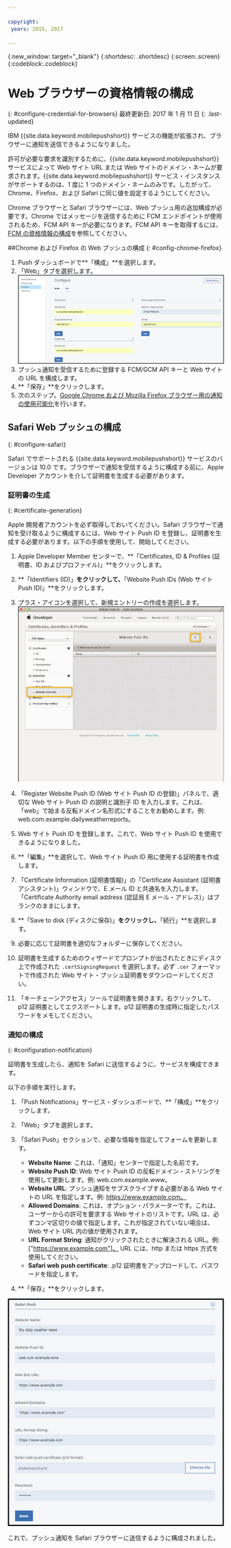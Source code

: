 ```yaml
---

copyright:
 years: 2015, 2017

---
```


{:new_window: target="_blank"}
{:shortdesc: .shortdesc}
{:screen:.screen}
{:codeblock:.codeblock}

# Web ブラウザーの資格情報の構成
{: #configure-credential-for-browsers}
最終更新日: 2017 年 1 月 11 日
{: .last-updated}

IBM {{site.data.keyword.mobilepushshort}} サービスの機能が拡張され、ブラウザーに通知を送信できるようになりました。 

許可が必要な要求を識別するために、{{site.data.keyword.mobilepushshort}} サービスによって Web サイト URL または Web サイトのドメイン・ネームが要求されます。{{site.data.keyword.mobilepushshort}} サービス・インスタンスがサポートするのは、1 度に 1 つのドメイン・ネームのみです。したがって、Chrome、Firefox、および Safari に同じ値を設定するようにしてください。 

Chrome ブラウザーと Safari ブラウザーには、Web プッシュ用の追加構成が必要です。Chrome ではメッセージを送信するために FCM エンドポイントが使用されるため、FCM API キーが必要になります。FCM API キーを取得するには、[FCM の資格情報の構成](t_push_provider_android.html)を参照してください。



##Chrome および Firefox の Web プッシュの構成 
{: #config-chrome-firefox}

1. Push ダッシュボードで**「構成」**を選択します。
2. 「Web」タブを選択します。
	![WebPush 構成](images/webpush_configure.jpg)
3. プッシュ通知を受信するために登録する FCM/GCM API キーと Web サイトの URL を構成します。
4. **「保存」**をクリックします。
5. 次のステップ。[Google Chrome および Mozilla Firefox ブラウザー用の通知の使用可能化](c_enable_push.html)を行います。


## Safari Web プッシュの構成 
{: #configure-safari}

Safari でサポートされる {{site.data.keyword.mobilepushshort}} サービスのバージョンは 10.0 です。ブラウザーで通知を受信するように構成する前に、Apple Developer アカウントを介して証明書を生成する必要があります。

### 証明書の生成
{: #certificate-generation}

Apple 開発者アカウントを必ず取得しておいてください。Safari ブラウザーで通知を受け取るように構成するには、Web サイト Push ID を登録し、証明書を生成する必要があります。以下の手順を使用して、開始してください。

1. Apple Developer Member センターで、**「Certificates, ID & Profiles (証明書、ID およびプロファイル)」**をクリックします。 
2. **「Identifiers (ID)」**をクリックして、**「Website Push IDs (Web サイト Push ID)」**をクリックします。
3. プラス・アイコンを選択して、新規エントリーの作成を選択します。![Push ダッシュボード](images/safari_1.jpg)

4. 「Register Website Push ID (Web サイト Push ID の登録)」パネルで、適切な Web サイト Push ID の説明と識別子 ID を入力します。これは、「web」で始まる反転ドメイン名形式にすることをお勧めします。例: web.com.example.dailyweatherreports。
5. Web サイト Push ID を登録します。これで、Web サイト Push ID を使用できるようになりました。 
6. **「編集」**を選択して、Web サイト Push ID 用に使用する証明書を作成します。
7. 「Certificate Information (証明書情報)」の「Certificate Assistant (証明書アシスタント)」ウィンドウで、E メール ID と共通名を入力します。「Certificate Authority email address (認証局 E メール・アドレス)」はブランクのままにします。
8. **「Save to disk (ディスクに保存)」**をクリックし、**「続行」**を選択します。
9. 必要に応じて証明書を適切なフォルダーに保存してください。
10. 証明書を生成するためのウィザードでプロンプトが出されたときにディスク上で作成された `.certSigningRequest` を選択します。必ず `.cer` フォーマットで作成された Web サイト・プッシュ証明書をダウンロードしてください。
11. 「キーチェーンアクセス」ツールで証明書を開きます。右クリックして、p12 証明書としてエクスポートします。p12 証明書の生成時に指定したパスワードをメモしてください。


### 通知の構成
  {: #configuration-notification}
 
証明書を生成したら、通知を Safari に送信するように、サービスを構成できます。 

以下の手順を実行します。

1. 「Push Notifications」サービス・ダッシュボードで、**「構成」**をクリックします。 
2. 「Web」タブを選択します。
	 
3. 「Safari Push」セクションで、必要な情報を指定してフォームを更新します。 
	- **Website Name**: これは、「通知」センターで指定した名前です。
	- **Website Push ID**: Web サイト Push ID の反転ドメイン・ストリングを使用して更新します。例: web.com.example.www。
	- **Website URL**: プッシュ通知をサブスクライブする必要がある Web サイトの URL を指定します。例: https://www.example.com。
	- **Allowed Domains**: これは、オプション・パラメーターです。これは、ユーザーからの許可を要求する Web サイトのリストです。URL は、必ずコンマ区切りの値で指定します。これが指定されていない場合は、Web サイト URL 内の値が使用されます。 
	- **URL Format String**: 通知がクリックされたときに解決される URL。例: ["https://www.example.com"]。 URL には、http または https 方式を使用してください。
	- **Safari web push certificate**: .p12 証明書をアップロードして、パスワードを指定します。
4. **「保存」**をクリックします。	

![Push ダッシュボード](images/push_configure_safari.jpg)	

これで、プッシュ通知を Safari ブラウザーに送信するように構成されました。

	
